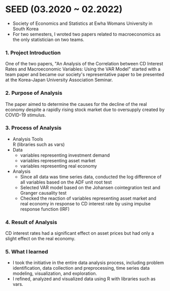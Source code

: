 # SEED (03.2020 ~ 02.2022)
* Society of Economics and Statistics at Ewha Womans University in South Korea
* For two semesters, I wroted two papers related to macroeconomics as the only statistician on two teams.

### 1. Project Introduction
 One of the two papers, "An Analysis of the Correlation between CD Interest Rates and Macroeconomic Variables: Using the VAR Model" started with a team paper and became our society's representative paper to be presented at the Korea-Japan University Association Seminar. 
   
### 2. Purpose of Analysis
 The paper aimed to determine the causes for the decline of the real economy despite a rapidly rising stock market due to oversupply created by COVID-19 stimulus.

### 3. Process of Analysis
   * Analysis Tools 
     <br/> R (libraries such as vars)
   * Data
     - variables representing investment demand
     - variables representing asset market
     - variables representing real economy
   * Analysis
     - Since all data was time series data, conducted the log difference of all variables based on the ADF unit root test
     - Selected VAR model based on the Johansen cointegration test and Granger causality test
     - Checked the reaction of variables representing asset market and real economy in response to CD interest rate by using impulse response function (IRF)

### 4. Result of Analysis
 CD interest rates had a significant effect on asset prices but had only a slight effect on the real economy.

### 5. What I learned
   * I took the initiative in the entire data analysis process, including problem identification, data collection and preprocessing, time series data modeling, visualization, and exploration.
   * I refined, analyzed and visualized data using R with libraries such as vars.
